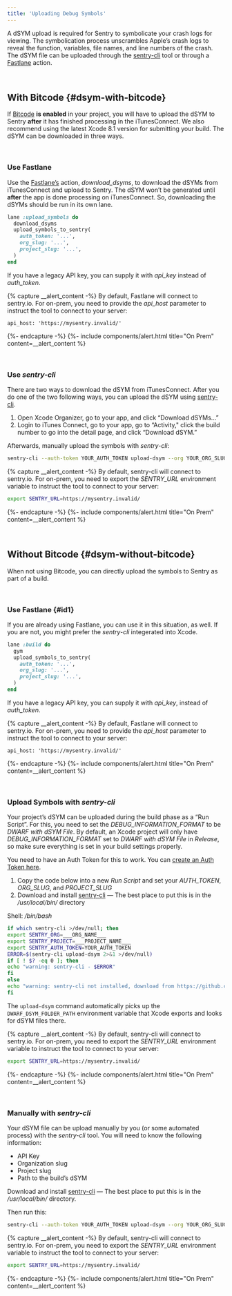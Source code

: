 ```yaml
---
title: 'Uploading Debug Symbols'
---
```


A dSYM upload is required for Sentry to symbolicate your crash logs for viewing. The symbolication process unscrambles Apple’s crash logs to reveal the function, variables, file names, and line numbers of the crash. The dSYM file can be uploaded through the [sentry-cli](https://github.com/getsentry/sentry-cli) tool or through a [Fastlane](https://fastlane.tools/) action.

&nbsp;
## With Bitcode {#dsym-with-bitcode}

If [Bitcode](https://developer.apple.com/library/ios/documentation/IDEs/Conceptual/AppDistributionGuide/AppThinning/AppThinning.html#//apple_ref/doc/uid/TP40012582-CH35-SW2) **is enabled** in your project, you will have to upload the dSYM to Sentry **after** it has finished processing in the iTunesConnect. We also recommend using the latest Xcode 8.1 version for submitting your build. The dSYM can be downloaded in three ways.

&nbsp;
### Use Fastlane

Use the [Fastlane’s](https://github.com/fastlane/fastlane) action, _download_dsyms_, to download the dSYMs from iTunesConnect and upload to Sentry. The dSYM won’t be generated until **after** the app is done processing on iTunesConnect. So, downloading the dSYMs should be run in its own lane.

```ruby
lane :upload_symbols do
  download_dsyms
  upload_symbols_to_sentry(
    auth_token: '...',
    org_slug: '...',
    project_slug: '...',
  )
end
```

If you have a legacy API key, you can supply it with _api_key_ instead of _auth_token_.

{% capture __alert_content -%}
By default, Fastlane will connect to sentry.io. For on-prem, you need to provide the _api_host_ parameter to instruct the tool to connect to your server:

```
api_host: 'https://mysentry.invalid/'
```
{%- endcapture -%}
{%- include components/alert.html
  title="On Prem"
  content=__alert_content
%}

&nbsp;
### Use _sentry-cli_

There are two ways to download the dSYM from iTunesConnect. After you do one of the two following ways, you can upload the dSYM using [sentry-cli](https://github.com/getsentry/sentry-cli/releases).

1.  Open Xcode Organizer, go to your app, and click “Download dSYMs...”
2.  Login to iTunes Connect, go to your app, go to “Activity," click the build number to go into the detail page, and click “Download dSYM.”

Afterwards, manually upload the symbols with _sentry-cli_:

```bash
sentry-cli --auth-token YOUR_AUTH_TOKEN upload-dsym --org YOUR_ORG_SLUG --project YOUR_PROJECT_SLUG PATH_TO_DSYMS
```

{% capture __alert_content -%}
By default, sentry-cli will connect to sentry.io. For on-prem, you need to export the _SENTRY_URL_ environment variable to instruct the tool to connect to your server:

```bash
export SENTRY_URL=https://mysentry.invalid/
```
{%- endcapture -%}
{%- include components/alert.html
  title="On Prem"
  content=__alert_content
%}

&nbsp;
## Without Bitcode {#dsym-without-bitcode}

When not using Bitcode, you can directly upload the symbols to Sentry as part of a build.

&nbsp;
### Use Fastlane {#id1}

If you are already using Fastlane, you can use it in this situation, as well. If you are not, you might prefer the _sentry-cli_ integerated into Xcode.

```ruby
lane :build do
  gym
  upload_symbols_to_sentry(
    auth_token: '...',
    org_slug: '...',
    project_slug: '...',
  )
end
```

If you have a legacy API key, you can supply it with _api_key_, instead of _auth_token_.

{% capture __alert_content -%}
By default, Fastlane will connect to sentry.io. For on-prem, you need to provide the _api_host_ parameter to instruct the tool to connect to your server:

```
api_host: 'https://mysentry.invalid/'
```
{%- endcapture -%}
{%- include components/alert.html
  title="On Prem"
  content=__alert_content
%}

<!-- WIZARD -->

&nbsp;
### Upload Symbols with _sentry-cli_

Your project’s dSYM can be uploaded during the build phase as a “Run Script”. For this, you need to set the _DEBUG_INFORMATION_FORMAT_ to be _DWARF with dSYM File_. By default, an Xcode project will only have _DEBUG_INFORMATION_FORMAT_ set to _DWARF with dSYM File_ in _Release_, so make sure everything is set in your build settings properly.

You need to have an Auth Token for this to work. You can [create an Auth Token here](https://sentry.io/api/).

1.  Copy the code below into a new _Run Script_ and set your _AUTH_TOKEN_, _ORG_SLUG_, and _PROJECT_SLUG_
2.  Download and install [sentry-cli](https://github.com/getsentry/sentry-cli/releases) — The best place to put this is in the _/usr/local/bin/_ directory

Shell: _/bin/bash_

```bash
if which sentry-cli >/dev/null; then
export SENTRY_ORG=___ORG_NAME___
export SENTRY_PROJECT=___PROJECT_NAME___
export SENTRY_AUTH_TOKEN=YOUR_AUTH_TOKEN
ERROR=$(sentry-cli upload-dsym 2>&1 >/dev/null)
if [ ! $? -eq 0 ]; then
echo "warning: sentry-cli - $ERROR"
fi
else
echo "warning: sentry-cli not installed, download from https://github.com/getsentry/sentry-cli/releases"
fi
```

The `upload-dsym` command automatically picks up the `DWARF_DSYM_FOLDER_PATH` environment variable that Xcode exports and looks for dSYM files there.

{% capture __alert_content -%}
By default, sentry-cli will connect to sentry.io. For on-prem, you need to export the _SENTRY_URL_ environment variable to instruct the tool to connect to your server:

```bash
export SENTRY_URL=https://mysentry.invalid/
```
{%- endcapture -%}
{%- include components/alert.html
  title="On Prem"
  content=__alert_content
%}
<!-- ENDWIZARD -->

&nbsp;
### Manually with _sentry-cli_

Your dSYM file can be upload manually by you (or some automated process) with the _sentry-cli_ tool. You will need to know the following information:

-   API Key
-   Organization slug
-   Project slug
-   Path to the build’s dSYM

Download and install [sentry-cli](https://github.com/getsentry/sentry-cli/releases) — The best place to put this is in the _/usr/local/bin/_ directory.

Then run this:

```bash
sentry-cli --auth-token YOUR_AUTH_TOKEN upload-dsym --org YOUR_ORG_SLUG --project YOUR_PROJECT_SLUG PATH_TO_DSYMS
```

{% capture __alert_content -%}
By default, sentry-cli will connect to sentry.io. For on-prem, you need to export the _SENTRY_URL_ environment variable to instruct the tool to connect to your server:

```bash
export SENTRY_URL=https://mysentry.invalid/
```
{%- endcapture -%}
{%- include components/alert.html
  title="On Prem"
  content=__alert_content
%}

